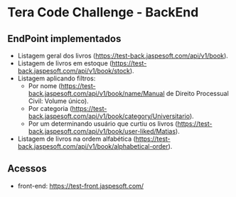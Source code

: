 # Tera Code Challenge - BackEnd

## EndPoint implementados

- Listagem geral dos livros (https://test-back.jaspesoft.com/api/v1/book).
- Listagem de livros em estoque (https://test-back.jaspesoft.com/api/v1/book/stock).
- Listagem aplicando filtros:
    - Por nome (https://test-back.jaspesoft.com/api/v1/book/name/Manual de Direito Processual Civil: Volume único).
    - Por categoria (https://test-back.jaspesoft.com/api/v1/book/category/Universitario).
    - Por um determinando usuário que curtiu os livros (https://test-back.jaspesoft.com/api/v1/book/user-liked/Matias).
- Listagem de livros na ordem alfabética (https://test-back.jaspesoft.com/api/v1/book/alphabetical-order).

## Acessos

- front-end: https://test-front.jaspesoft.com/ 
  